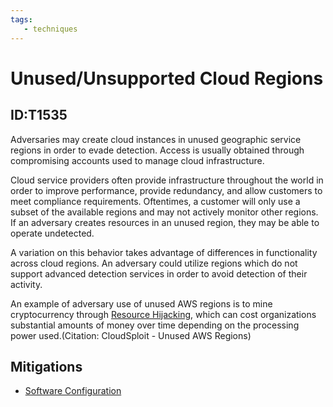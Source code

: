 ```yaml
---
tags:
   - techniques
---
```

# Unused/Unsupported Cloud Regions
## ID:T1535
Adversaries may create cloud instances in unused geographic service regions in order to evade detection. Access is usually obtained through compromising accounts used to manage cloud infrastructure.

Cloud service providers often provide infrastructure throughout the world in order to improve performance, provide redundancy, and allow customers to meet compliance requirements. Oftentimes, a customer will only use a subset of the available regions and may not actively monitor other regions. If an adversary creates resources in an unused region, they may be able to operate undetected.

A variation on this behavior takes advantage of differences in functionality across cloud regions. An adversary could utilize regions which do not support advanced detection services in order to avoid detection of their activity.

An example of adversary use of unused AWS regions is to mine cryptocurrency through [Resource Hijacking](techniques/T1496), which can cost organizations substantial amounts of money over time depending on the processing power used.(Citation: CloudSploit - Unused AWS Regions)
## Mitigations
* [Software Configuration](mitigations/M1054)
